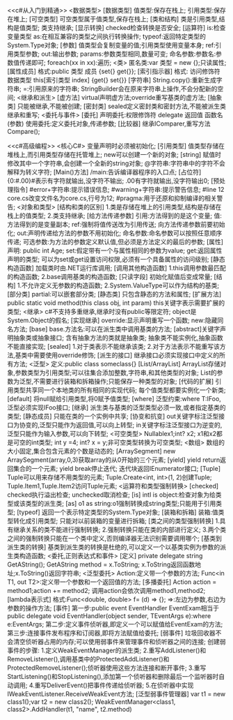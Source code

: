 <<c#从入门到精通>>
<数据类型>
[数据类型]
值类型:保存在栈上;
引用类型:保存在堆上;
[可空类型]
可空类型属于值类型,保存在栈上;
[类和结构]
类是引用类型,结构是值类型;
类支持继承;
[显示转换]
checked检查转换是否安全;
[运算符]
is:检查变量类型
as:在相互兼容的类型之间执行转换操作;
typeof:返回特定类型的System.Type对象;
[参数]
值类型会复制变量的值;引用类型使用变量本身;
ref:引用类型参数;
out:输出参数;
params:参数类型相同,数量可变;
命名参数:参数名:参数值传递即可;
foreach(xx in xx):遍历;
<类>
匿名类:var 类型 = new {};只读属性;
[属性成员]
格式:public 类型 成员
{set{} get{}};
[索引指示器]
格式:
访问修饰符 数据类型 this[索引类型 index]
{get{} set{}}
[字符串]
String.copy():重新生成字符串;
=:引用原来的字符串;
StringBuilder会在原来字符串上操作,不会分配新的空间;
<继承和派生>
[虚方法]
virtual声明虚方法;override重写基类的虚方法;
[抽象类]
只能被继承,不能被创建;
[密封类]
sealed定义密封类和密封方法,不能被派生类继承和重写;
<委托与事件>
[委托]
声明委托:权限修饰符 delegate 返回值 函数名(参数)
使用委托:定义委托对象,传递参数;
[比较器]
继承IComparer,重写方法Compare();

<<c#高级编程>>
<核心C#>
变量声明时必须被初始化;
[引用类型]
值类型存储在堆栈上,而引用类型存储在托管堆上;
new可以创建一个新的对象;
[string]
赋值时修改其中一个字符串,会创建一个全新的string对象;
@字符串:字符串中的字符不会解释为转义字符;
[Main()方法]
/main:告诉编译器程序的入口点;
[占位符]
{0:#.00}#表示有字符就输出,没字符不输出;
.00有字符就输出,没字符输出0;
[预处理指令]
#error+字符串:提示错误信息;
#warning+字符串:提示警告信息;
#line 12 core.cs改变文件名为core.cs,行号为12;
#pragma:用于还原和抑制编译的相关警告;
<对象和类型>
[结构和类的区别]
1.类是存储在堆上的引用类型,结构是存储在栈上的值类型;
2.类支持继承;
[给方法传递参数]
引用:方法得到的是这个变量;
值:方法得到的是变量副本;
ref:强制将值传送改为引用传送;
向方法传递参数前要初始化;
out:声明传递给方法的参数不用初始化;
命名参数:命名参数可以按照任意顺序传递;
可选参数:为方法的参数定义默认值,但必须是方法定义的最后的参数;
[属性]
声明: public int Age;
set:假定带有一个与属性相同的参数为value;
get:返回属性声明的类型;
可以为set或get设置访问权限,必须有一个具备属性的访问级别;
[静态构造函数]
加载类时由.NET运行库调用;
[调用其他构造函数]
1.this调用参数最匹配的构造函数;
2.base调用基类的构造函数;
[只读字段]
初始化赋值后变成常量;
[结构]
1.不允许定义无参数的构造函数;
2.System.ValueType可以作为结构的基类;
[部分类]
partial:可以嵌套部分类;
[静态类]
只包含静态的方法和属性;
[扩展方法]
public static void method(this class obj, int param)
this关键字表示需要扩展的类型;
<继承>
c#不支持多重继承,继承时没有public等限定符;
object是System.Object的假名;
[实现继承]
override:显示声明重写一个函数;
new:隐藏同名方法;
[base]
base.方法名:可以在派生类中调用基类的方法;
[abstract]关键字声明抽象类或抽象接口;
含有抽象方法的类就是抽象类;
抽象类不能实例化,抽象函数不能直接实现;
[sealed]
1.对于类表示不能继承该类;
2.对于方法表示不能重写该方法,基类中需要使用override修饰;
[派生的接口]
继承接口必须实现接口中定义的所有方法;
<泛型>
定义:public class someclass<T>{}
[List/ArrayList]
ArrayList存储对象,参数类型为引用类型;可以往集合添加整数,字符串,和其他类型的对象;
List的参数为泛型,不需要进行装箱和拆箱操作;只能保存一种类型的对象;
[代码的扩展]
引用类型共享同一个本地类的所有相同的实现代码;
每个值类型都要实例化一个新类;
[default]
将null赋给引用类型,将0赋予值类型;
[where]
泛型约束:where T:IFoo,泛型必须实现IFoo接口;
[继承]
派生类与基类的泛型类型必须一致,或者指定基类的类型;
[静态成员]
只能在类的一个实例中共享;
[协变和抗变]
out关键字标注泛型接口为协变的,泛型只能作为返回值,可以向上转型;
in关键字标注泛型接口为逆变的,泛型只能作为输入参数,可以向下转型;
<可空类型>
Nullable<int>x1;int? x2;
x1和x2都是可空的int类型;
int y =4; int? x = y;非可空类型转换为可空类型;
<数组>
数组的大小固定,集合包含元素的个数是动态的;
[ArraySegment]
new ArraySegment<int>(array,0,3)获取array的从0开始的三个元素;
[yield]
yield return返回集合的一个元素;
yield break停止迭代;
迭代块返回IEnumerator接口;
[Tuple]
Tuple可以用来存储不用类型的元素;
Tuple.Create<int, int>(1, 2)创建Tuple;
Tuple.Item1,Tuple.Item2访问Tuple元素;
<运算符和类型强制转换>
[checked]
checked执行溢出检查;
unchecked取消检查;
[is]
intI is object:检查对象为给类型或该类型的派生类;
[as]
o1 as string:o1强制转换成string类型;只能用于引用类型;
[typeof]
返回一个表示特定类型的System.Type对象;
[装箱和拆箱]
装箱:值类型转化成引用类型;
只能对以前装箱的变量进行拆箱;
[类之间的类型强制转换]
1.具有继承关系的类不能进行强制转换;
2.强制转换只能在类的内部进行定义;
3.两个类之间的强制转换只能在一个类中定义,否则编译器无法识别需要调用哪个;
[基类到派生类的转换]
基类到派生类的转换是杜绝的,可以定义一个以基类实例为参数的派生类构造函数;
<委托,正则表达式和事件>
[定义]
private delegate string GetAString();
GetAString method = x.ToString;
x.ToString返回函数地址;x.ToString()返回字符串;
<泛型委托>
Action<in T>:定义带一个参数的方法;
Func<in T1, out T2>:定义带一个参数和一个返回值的方法;
[多播委托]
Action<double> action = method1;action += method2;
调用action会依次调用method1,method2;
[lambda表示式]
格式:Func<double, double> f= (d) => {};
=>:左边为参数,右边为参数的操作方法;
[事件]
第一步:public event EventHandler<T> EventExam相当于
public delegate void EventHandler<TEventArgs>(object sender, TEventArgs e):where e:EventArgs;
第二步:定义事件侦听器,即定义一个可以赋值给EventExam的方法;
第三步:连接事件发布程序和订阅器,即将方法赋值给委托;
[弱事件]
垃圾回收器不会清空侦听器占用的内存;可以使用弱事件来管理事件和侦听器之间的连接;
创建弱事件的步骤:
1.定义WeakEventManager的派生类;
2.重写AddListener()和RemoveListener(),调用基类中的ProtectedAddListener()和
ProtectedRemoveListener();侦听器使用这些方法连接和断开事件;
3.重写StartListening()和StopListening(),添加第一个侦听器和删除最后一个监听器时自动调用;
4.重写DeliverEvent()把事件传递给侦听器;
5.在侦听器中实现IWeakEventListener.ReceiveWeakEvent方法;
[泛型弱事件管理器]
var t1 = new class1();var t2 = new class2();
WeakEventManager<class1, class2>.AddHandler(t1, "name", t2.method)